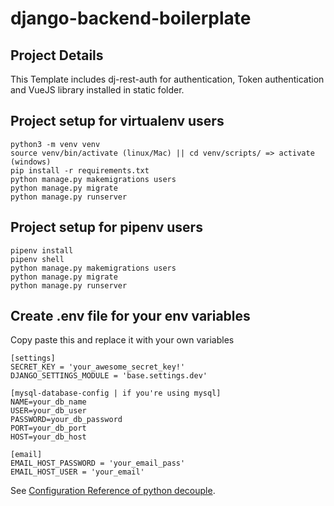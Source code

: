 # django-backend-boilerplate

## Project Details
This Template includes dj-rest-auth for authentication, Token authentication and VueJS library installed in static folder.

## Project setup for virtualenv users
```
python3 -m venv venv
source venv/bin/activate (linux/Mac) || cd venv/scripts/ => activate (windows)
pip install -r requirements.txt
python manage.py makemigrations users
python manage.py migrate
python manage.py runserver
```

## Project setup for pipenv users
```
pipenv install
pipenv shell
python manage.py makemigrations users
python manage.py migrate
python manage.py runserver
```

## Create .env file for your env variables
Copy paste this and replace it with your own variables
```
[settings]
SECRET_KEY = 'your_awesome_secret_key!'
DJANGO_SETTINGS_MODULE = 'base.settings.dev'

[mysql-database-config | if you're using mysql] 
NAME=your_db_name
USER=your_db_user
PASSWORD=your_db_password
PORT=your_db_port
HOST=your_db_host

[email]
EMAIL_HOST_PASSWORD = 'your_email_pass'
EMAIL_HOST_USER = 'your_email'
```
See [Configuration Reference of python decouple](https://pypi.org/project/python-decouple/).



